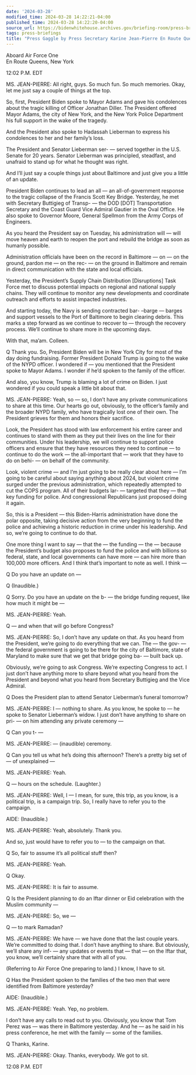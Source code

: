 ```yaml
---
date: '2024-03-28'
modified_time: 2024-03-28 14:22:21-04:00
published_time: 2024-03-28 14:22:20-04:00
source_url: https://bidenwhitehouse.archives.gov/briefing-room/press-briefings/2024/03/28/press-gaggle-by-press-secretary-karine-jean-pierre-en-route-queens-ny-2/
tags: press-briefings
title: "Press Gaggle by Press Secretary Karine Jean-Pierre En Route Queens,\_NY"
---
```

 
Aboard Air Force One  
En Route Queens, New York

12:02 P.M. EDT

MS. JEAN-PIERRE: All right, guys. So much fun. So much memories. Okay,
let me just say a couple of things at the top.

So, first, President Biden spoke to Mayor Adams and gave his condolences
about the tragic killing of Officer Jonathan Diller. The President
offered Mayor Adams, the city of New York, and the New York Police
Department his full support in the wake of the tragedy.

And the President also spoke to Hadassah Lieberman to express his
condolences to her and her family’s loss.

The President and Senator Lieberman ser- — served together in the U.S.
Senate for 20 years. Senator Lieberman was principled, steadfast, and
unafraid to stand up for what he thought was right.

And I’ll just say a couple things just about Baltimore and just give you
a little of an update.

President Biden continues to lead an all — an all-of-government response
to the tragic collapse of the Francis Scott Key Bridge. Yesterday, he
met with Secretary Buttigieg of Transp- — the DOD \[DOT\] Transportation
Secretary and the Coast Guard Vice Admiral Gautier in the Oval Office.
He also spoke to Governor Moore, General Spellmon from the Army Corps of
Engineers.

As you heard the President say on Tuesday, his administration will —
will move heaven and earth to reopen the port and rebuild the bridge as
soon as humanly possible.

Administration officials have been on the record in Baltimore — on — on
the ground, pardon me — on the rec- — on the ground in Baltimore and
remain in direct communication with the state and local officials.

Yesterday, the President’s Supply Chain Distribution \[Disruptions\]
Task Force met to discuss potential impacts on regional and national
supply chains. They will continue to monitor any new developments and
coordinate outreach and efforts to assist impacted industries.

And starting today, the Navy is sending contracted bar- –barge — barges
and support vessels to the Port of Baltimore to begin clearing debris.
This marks a step forward as we continue to recover to — through the
recovery process. We’ll continue to share more in the upcoming days.

With that, ma’am. Colleen.

Q Thank you. So, President Biden will be in New York City for most of
the day doing fundraising. Former President Donald Trump is going to the
wake of the NYPD officer. I wondered if — you mentioned that the
President spoke to Mayor Adams. I wonder if he’d spoken to the family of
the officer.

And also, you know, Trump is blaming a lot of crime on Biden. I just
wondered if you could speak a little bit about that.

MS. JEAN-PIERRE: Yeah, so — so, I don’t have any private communications
to share at this time. Our hearts go out, obviously, to the officer’s
family and the broader NYPD family, who have tragically lost one of
their own. The President grieves for them and honors their sacrifice.

Look, the President has stood with law enforcement his entire career and
continues to stand with them as they put their lives on the line for
their communities. Under his leadership, we will continue to support
police officers and ensure that they have resources they need to
continue — to continue to do the work — the all-important that — work
that they have to do on behi- — on behalf of the community.

Look, violent crime — and I’m just going to be really clear about here —
I’m going to be careful about saying anything about 2024, but violent
crime surged under the previous administration, which repeatedly
attempted to cut the COPS program. All of their budgets lar- — targeted
that they — that key funding for police. And congressional Republicans
just proposed doing it again.

So, this is a President — this Biden-Harris administration have done the
polar opposite, taking decisive action from the very beginning to fund
the police and achieving a historic reduction in crime under his
leadership. And so, we’re going to continue to do that.

One more thing I want to say — that the — the funding — the — because
the President’s budget also proposes to fund the police and with
billions so federal, state, and local governments can have more — can
hire more than 100,000 more officers. And I think that’s important to
note as well. I think —

Q Do you have an update on —

Q (Inaudible.)

Q Sorry. Do you have an update on the b- — the bridge funding request,
like how much it might be —

MS. JEAN-PIERRE: Yeah.

Q — and when that will go before Congress?

MS. JEAN-PIERRE: So, I don’t have any update on that. As you heard from
the President, we’re going to do everything that we can. The — the gov-
— the federal government is going to be there for the city of Baltimore,
state of Maryland to make sure that we get that bridge going ba- — built
back up.

Obviously, we’re going to ask Congress. We’re expecting Congress to act.
I just don’t have anything more to share beyond what you heard from the
President and beyond what you heard from Secretary Buttigieg and the
Vice Admiral.

Q Does the President plan to attend Senator Lieberman’s funeral
tomorrow?

MS. JEAN-PIERRE: I — nothing to share. As you know, he spoke to — he
spoke to Senator Lieberman’s widow. I just don’t have anything to share
on pri- — on him attending any private ceremony —

Q Can you t- —

MS. JEAN-PIERRE: — (inaudible) ceremony.

Q Can you tell us what he’s doing this afternoon? There’s a pretty big
set of — of unexplained —

MS. JEAN-PIERRE: Yeah.

Q — hours on the schedule. (Laughter.)

MS. JEAN-PIERRE: Well, I — I mean, for sure, this trip, as you know, is
a political trip, is a campaign trip. So, I really have to refer you to
the campaign.

AIDE: (Inaudible.)

MS. JEAN-PIERRE: Yeah, absolutely. Thank you.

And so, just would have to refer you to — to the campaign on that.

Q So, fair to assume it’s all political stuff then?

MS. JEAN-PIERRE: Yeah.

Q Okay.

MS. JEAN-PIERRE: It is fair to assume.

Q Is the President planning to do an Iftar dinner or Eid celebration
with the Muslim community —

MS. JEAN-PIERRE: So, we —

Q — to mark Ramadan?

MS. JEAN-PIERRE: We have — we have done that the last couple years.
We’re committed to doing that. I don’t have anything to share. But
obviously, we’ll share any inf- — any updates or events that — that — on
the Iftar that, you know, we’ll certainly share that with all of you.

(Referring to Air Force One preparing to land.) I know, I have to sit.

Q Has the President spoken to the families of the two men that were
identified from Baltimore yesterday?

AIDE: (Inaudible.)

MS. JEAN-PIERRE: Yeah. Yep, no problem.

I don’t have any calls to read out to you. Obviously, you know that Tom
Perez was — was there in Baltimore yesterday. And he — as he said in his
press conference, he met with the family — some of the families.

Q Thanks, Karine.

MS. JEAN-PIERRE: Okay. Thanks, everybody. We got to sit.

12:08 P.M. EDT
